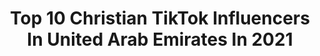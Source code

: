 ---
title: Top 10 Christian TikTok Influencers In United Arab Emirates In 2021
description: >-
  Find top christian TikTok influencers in United Arab Emirates in 2021. Most popular hashtags: #fyp #foryou #duet #uae.
platform: TikTok
hits: 9
text_top: Analyze the most popular TikTok profiles on inBeat.
text_bottom: Our platform has 9 TikTok influencers like this in United Arab Emirates for you to work with.
profiles:
  - username: "classy.muslim"
    fullname: >-
      محمود 👑
    bio: >-
      Account used by Rasal and Mahmud 🌝
    location: "United Arab Emirates"
    followers: 17700
    engagement: 1650
    commentsToLikes: 0.072909
    id: cka7oigwq2jjd0i783kgjiqvc
    verified: false
    hashtags: "#trending, #mister, #allah, #canada"
  - username: "almasjid"
    fullname: >-
      AlMasjid
    bio: >-
      Create a Better Future with Islam. Not your Celebrity Sheikh Subs to IG & YT
    location: "United Arab Emirates"
    followers: 25000
    engagement: 1308
    commentsToLikes: 0.055311
    id: cka65l1p2dikv0i78swpeszj6
    verified: false
    hashtags: "#quran, #prophet, #worship, #shirk"
  - username: "binibini_jade.dxb"
    fullname: >-
      Binibini in Dubai 🔥❤️
    bio: >-
      From 🇵🇭 Live 🇦🇪 Chrstna 🌈 IG: binibinianjd
    location: "United Arab Emirates"
    followers: 13000
    engagement: 952
    commentsToLikes: 0.071836
    id: ck8qnjwktuwuh0j78e7z0gq3t
    verified: false
    hashtags: "#xyzbca, #fyp, #alseef, #freeyourawesome"
  - username: "ynahmazingheart"
    fullname: >-
      🇵🇭🦋CRISTINA🦋🇦🇪
    bio: >-
      🇦🇪OFW PINAY🇦🇪 FB:Christina Angara Aquino Road to 💯K FTY➡️ 700K🙏😍 #TYSM❤️
    location: "United Arab Emirates"
    followers: 97700
    engagement: 493
    commentsToLikes: 0.017705
    id: ckbkfnsk76jn00j23cejo4z5d
    verified: false
    hashtags: "#ofw, #uae, #duet, #fyp"
  - username: "shamysalam"
    fullname: >-
      Shamysalam
    bio: >-
      Kannur🌸 കണ്ണൂർ💪🏻 📍AbuDhabi UnitedArabEmirates🇦🇪 ❤️©️®️7️⃣❤️
    location: "United Arab Emirates"
    followers: 2437
    engagement: 896
    commentsToLikes: 0.055506
    id: ck9euzqnsfz610j78qx8yiyzx
    verified: false
    hashtags: "#cristianoronaldo, #abudhabi, #shuweihatisland, #inabudhabi"
  - username: "ronaldo_bm_7"
    fullname: >-
      @CR7
    bio: >-
      Cr7 lover😍😍😍😘😘 Pathanamthittakaran KL 28🇦🇪🇦🇪🇦🇪
    location: "United Arab Emirates"
    followers: 7351
    engagement: 1365
    commentsToLikes: 0.026356
    id: ckb0luvhvcfxw0j23bcx9h2w1
    verified: false
    hashtags: "#skills, #goals, #football, #cr7"
  - username: "technically.johnny"
    fullname: >-
      Johnny G 🇱🇧
    bio: >-
      The Beautiful Game | 16 Road to 50k FOLLOW MY INSTA @technically.johnny
    location: "United Arab Emirates"
    followers: 31000
    engagement: 1980
    commentsToLikes: 0.041407
    id: cka5xfj3zdqy00i787ob7va3k
    verified: false
    hashtags: "#fyp, #football, #messi, #realmadrid"
  - username: "doubleb269"
    fullname: >-
      Double-B 💪🏻
    bio: >-
      99% of my Energy is Caffeine 👑 💪🏻 🏃🏻 Haters Make Me Famous 🔥
    location: "United Arab Emirates"
    followers: 109300
    engagement: 1458
    commentsToLikes: 0.039447
    id: ckdndg1s1gwn30j23t8vl18a2
    verified: false
    hashtags: "#duet, #top5, #dubai, #usa"
  - username: "zulfi_arafath"
    fullname: >-
      Zulfii 
    bio: >-
      🇮🇳 Kerala Kasargod 🇦🇪 uae I am Limited Edition,😜 Bullet lover&MS800 kl14
    location: "United Arab Emirates"
    followers: 253200
    engagement: 1076
    commentsToLikes: 0.011444
    id: ck8qfc1zjwb1i0j78c9k40qzo
    verified: false
    hashtags: "#cricket, #kl14, #ksd, #mallu"
---